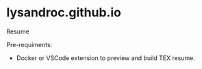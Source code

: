# lysandroc.github.io
Resume

Pre-requiments:
 - Docker or VSCode extension to preview and build TEX resume.
